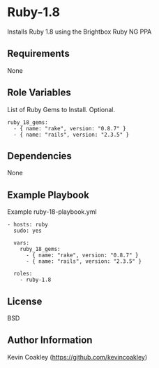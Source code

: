 Ruby-1.8 
========

Installs Ruby 1.8 using the Brightbox Ruby NG PPA

Requirements
------------

None

Role Variables
--------------

List of Ruby Gems to Install. Optional.

    ruby_18_gems:
      - { name: "rake", version: "0.8.7" }
      - { name: "rails", version: "2.3.5" }

Dependencies
------------

None

Example Playbook
----------------

Example ruby-18-playbook.yml

    - hosts: ruby
      sudo: yes
      
      vars:
        ruby_18_gems:
          - { name: "rake", version: "0.8.7" }
          - { name: "rails", version: "2.3.5" }
    
      roles:
        - ruby-1.8

License
-------

BSD

Author Information
------------------

Kevin Coakley (https://github.com/kevincoakley)

